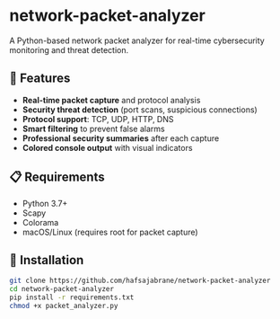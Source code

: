 # network-packet-analyzer

A Python-based network packet analyzer for real-time cybersecurity monitoring and threat detection.

## 🚀 Features
- **Real-time packet capture** and protocol analysis
- **Security threat detection** (port scans, suspicious connections)
- **Protocol support**: TCP, UDP, HTTP, DNS
- **Smart filtering** to prevent false alarms
- **Professional security summaries** after each capture
- **Colored console output** with visual indicators

## 📋 Requirements
- Python 3.7+
- Scapy
- Colorama
- macOS/Linux (requires root for packet capture)

## 🔧 Installation
```bash
git clone https://github.com/hafsajabrane/network-packet-analyzer
cd network-packet-analyzer
pip install -r requirements.txt
chmod +x packet_analyzer.py
